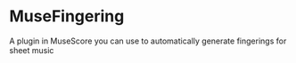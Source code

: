 # MuseFingering
A plugin in MuseScore you can use to automatically generate fingerings for sheet music
